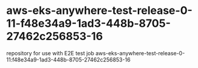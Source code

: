 # aws-eks-anywhere-test-release-0-11-f48e34a9-1ad3-448b-8705-27462c256853-16
repository for use with E2E test job aws-eks-anywhere-test-release-0-11:f48e34a9-1ad3-448b-8705-27462c256853-16
